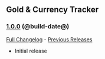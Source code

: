 ## Gold & Currency Tracker
### [1.0.0](https://github.com/diomsg-code/GoldCurrencyTracker/tree/1.0.0) (@build-date@)
[Full Changelog](https://github.com/diomsg-code/GoldCurrencyTracker/compare/1.0.0) - [Previous Releases](https://github.com/diomsg-code/GoldCurrencyTracker/releases)

- Initial release